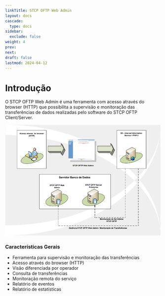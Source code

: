 ```yaml
---
linkTitle: STCP OFTP Web Admin
layout: docs
cascade:
  type: docs
sidebar:
  exclude: false
weight: 4
prev:
next:
draft: false
lastmod: 2024-04-12
---
```

# Introdução

O STCP OFTP Web Admin é uma ferramenta com acesso através do browser (HTTP) que possibilita a supervisão e monitoração das transferências de dados realizadas pelo software do STCP OFTP Client/Server.

![](web-admin-01.png)

### Características Gerais

* Ferramenta para supervisão e monitoração das transferências
* Acesso através do browser (HTTP)
* Visão diferenciada por operador
* Consulta de transferências
* Monitoração remota do serviço
* Relatório de eventos
* Relatório de estatísticas

